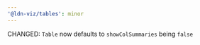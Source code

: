```yaml
---
'@ldn-viz/tables': minor
---
```


CHANGED: `Table` now defaults to `showColSummaries` being `false`
